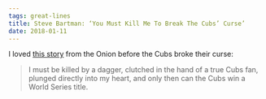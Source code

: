 ```yaml
---
tags: great-lines
title: Steve Bartman: ‘You Must Kill Me To Break The Cubs’ Curse’
date: 2018-01-11
---
```


I loved [this story](https://sports.theonion.com/steve-bartman-you-must-kill-me-to-break-the-cubs-cur-1819578352) from the Onion before the Cubs broke their curse:

> I must be killed by a dagger, clutched in the hand of a true Cubs fan, plunged directly into my heart, and only then can the Cubs win a World Series title.